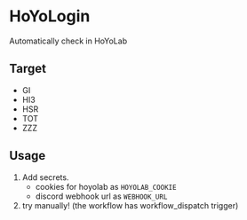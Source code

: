 # HoYoLogin
 
Automatically check in HoYoLab

## Target
- GI
- HI3
- HSR
- TOT
- ZZZ

## Usage
1. Add secrets.
   - cookies for hoyolab as `HOYOLAB_COOKIE`
   - discord webhook url as `WEBHOOK_URL`
2. try manually! (the workflow has workflow_dispatch trigger)
